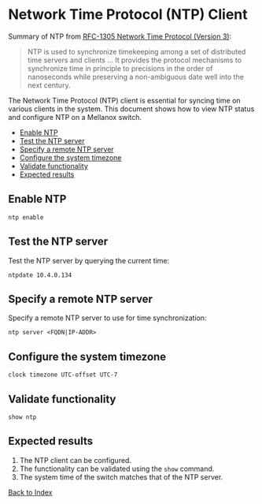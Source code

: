 # Network Time Protocol (NTP) Client

Summary of NTP from [RFC-1305 Network Time Protocol (Version 3)](https://tools.ietf.org/html/rfc1305):

> NTP is used to synchronize timekeeping among a set of distributed time servers and clients
> ...
> It provides the protocol mechanisms to synchronize time in principle to precisions in the order of nanoseconds while preserving a non-ambiguous date
> well into the next century.

The Network Time Protocol (NTP) client is essential for syncing time on various clients in the system.
This document shows how to view NTP status and configure NTP on a Mellanox switch.

- [Enable NTP](#enable-ntp)
- [Test the NTP server](#test-the-ntp-server)
- [Specify a remote NTP server](#specify-a-remote-ntp-server)
- [Configure the system timezone](#configure-the-system-timezone)
- [Validate functionality](#validate-functionality)
- [Expected results](#expected-results)

## Enable NTP

```console
ntp enable
```

## Test the NTP server

Test the NTP server by querying the current time:

```console
ntpdate 10.4.0.134
```

## Specify a remote NTP server

Specify a remote NTP server to use for time synchronization:

```console
ntp server <FQDN|IP-ADDR>
```

## Configure the system timezone

```console
clock timezone UTC-offset UTC-7
```

## Validate functionality

```console
show ntp
```

## Expected results

1. The NTP client can be configured.
1. The functionality can be validated using the `show` command.
1. The system time of the switch matches that of the NTP server.

[Back to Index](../README.md)
